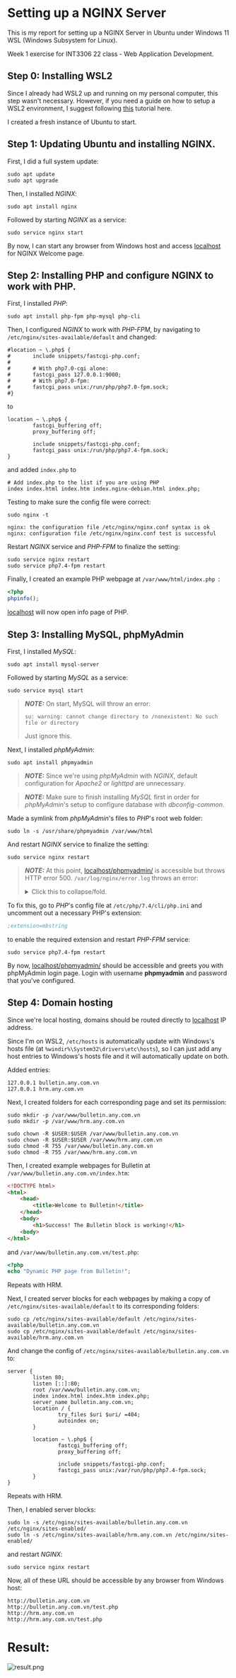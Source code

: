 # Setting up a NGINX Server

This is my report for setting up a NGINX Server in Ubuntu under Windows 11 WSL (Windows Subsystem for Linux).

Week 1 exercise for INT3306 22 class - Web Application Development.



## Step 0: Installing WSL2

Since I already had WSL2 up and running on my personal computer, this step wasn't necessary. However, if you need a guide on how to setup a WSL2 environment, I suggest following [this](https://www.omgubuntu.co.uk/how-to-install-wsl2-on-windows-10) tutorial here.

I created a fresh instance of Ubuntu to start.



## Step 1: Updating Ubuntu and installing NGINX.

First, I did a full system update:
```
sudo apt update
sudo apt upgrade
```

Then, I installed _NGINX_:
```
sudo apt install nginx
```

Followed by starting _NGINX_ as a service:
```
sudo service nginx start
```

By now, I can start any browser from Windows host and access [localhost](http://127.0.0.1) for NGINX Welcome page.

## Step 2: Installing PHP and configure NGINX to work with PHP.
First, I installed _PHP_:
```
sudo apt install php-fpm php-mysql php-cli
```

Then, I configured _NGINX_ to work with _PHP-FPM_, by navigating to `/etc/nginx/sites-available/default` and changed:
```
#location ~ \.php$ {
#       include snippets/fastcgi-php.conf;
#
#       # With php7.0-cgi alone:
#       fastcgi_pass 127.0.0.1:9000;
#       # With php7.0-fpm:
#       fastcgi_pass unix:/run/php/php7.0-fpm.sock;
#}
```
to
```
location ~ \.php$ {
        fastcgi_buffering off;
        proxy_buffering off;

        include snippets/fastcgi-php.conf;
        fastcgi_pass unix:/run/php/php7.4-fpm.sock;
}
```
and added `index.php` to
```
# Add index.php to the list if you are using PHP
index index.html index.htm index.nginx-debian.html index.php;
```

Testing to make sure the config file were correct:
```
sudo nginx -t
```
```
nginx: the configuration file /etc/nginx/nginx.conf syntax is ok
nginx: configuration file /etc/nginx/nginx.conf test is successful
```

Restart _NGINX_ service and _PHP-FPM_ to finalize the setting:
```
sudo service nginx restart
sudo service php7.4-fpm restart
```

Finally, I created an example PHP webpage at `/var/www/html/index.php `:
```php
<?php
phpinfo();
```
[localhost](http://127.0.0.1) will now open info page of PHP.

## Step 3: Installing MySQL, phpMyAdmin
First, I installed _MySQL_:
```
sudo apt install mysql-server
```
Followed by starting _MySQL_ as a service:
```
sudo service mysql start
```

> **_NOTE:_**  On start, MySQL will throw an error:
> ```
> su: warning: cannot change directory to /nonexistent: No such file or directory
> ```
> Just ignore this.

Next, I installed _phpMyAdmin_:
```
sudo apt install phpmyadmin
```
> **_NOTE:_**  Since we're using _phpMyAdmin_ with _NGINX_, default configuration for _Apache2_ or _lighttpd_ are unnecessary.

> **_NOTE:_**  Make sure to finish installing _MySQL_ first in order for _phpMyAdmin_'s setup to configure database with _dbconfig-common_.

Made a symlink from _phpMyAdmin_'s files to _PHP_'s root web folder:
```
sudo ln -s /usr/share/phpmyadmin /var/www/html
```

And restart _NGINX_ service to finalize the setting:
```
sudo service nginx restart
```

> **_NOTE:_**  At this point, [localhost/phpmyadmin/](http://127.0.0.1/phpmyadmin) is accessible but throws HTTP error 500. `/var/log/nginx/error.log` throws an error:
> <details>
> <summary>Click this to collapse/fold.</summary>
> <pre><code>[error] 8274#8274: *21 FastCGI sent in stderr: "PHP message: PHP Fatal error:  Uncaught Error: Call to undefined function PhpMyAdmin\mb_strpos() in /usr/share/phpmyadmin/libraries/classes/Url.php:253
> Stack trace:
> #0 /usr/share/phpmyadmin/libraries/classes/Url.php(206): PhpMyAdmin\Url::getArgSeparator()
> #1 /usr/share/phpmyadmin/libraries/classes/Url.php(169): PhpMyAdmin\Url::getCommonRaw()
> #2 /usr/share/phpmyadmin/libraries/classes/Core.php(749): PhpMyAdmin\Url::getCommon()
> #3 /usr/share/phpmyadmin/libraries/classes/Core.php(330): PhpMyAdmin\Core::linkURL()
> #4 /usr/share/phpmyadmin/libraries/classes/Core.php(353): PhpMyAdmin\Core::getPHPDocLink()
> #5 /usr/share/phpmyadmin/libraries/classes/Core.php(973): PhpMyAdmin\Core::warnMissingExtension()
> #6 /usr/share/phpmyadmin/libraries/common.inc.php(106): PhpMyAdmin\Core::checkExtensions()
> #7 /usr/share/phpmyadmin/index.php(27): require_once('/usr/share/phpm...')
> #8 {main}
> thrown in /usr/share/phpmyadmin/libraries/classes/Url.php on line 253" while reading response header from upstream, client: ::1, server: _, request: "GET /phpmyadmin/ HTTP/1.1", upstream: "fastcgi://unix:/var/run/php/php7.4-fpm.sock:", host: "localhost"</code></pre>
> </details>

To fix this, go to _PHP_'s config file at `/etc/php/7.4/cli/php.ini` and uncomment out a necessary PHP's extension:
```ini
;extension=mbstring
```
to enable the required extension and restart _PHP-FPM_ service:
```
sudo service php7.4-fpm restart
```

By now, [localhost/phpmyadmin/](http://127.0.0.1/phpmyadmin) should be accessible and greets you with phpMyAdmin login page. Login with username **phpmyadmin** and password that you've configured.

## Step 4: Domain hosting
Since we're local hosting, domains should be routed directly to [localhost](http://127.0.0.1) IP address.

Since I'm on WSL2, `/etc/hosts` is automatically update with Windows's hosts file (at `%windir%\System32\drivers\etc\hosts`), so I can just add any host entries to Windows's hosts file and it will automatically update on both.

Added entries:
```
127.0.0.1 bulletin.any.com.vn
127.0.0.1 hrm.any.com.vn
```

Next, I created folders for each corresponding page and set its permission:
```
sudo mkdir -p /var/www/bulletin.any.com.vn
sudo mkdir -p /var/www/hrm.any.com.vn

sudo chown -R $USER:$USER /var/www/bulletin.any.com.vn
sudo chown -R $USER:$USER /var/www/hrm.any.com.vn
sudo chmod -R 755 /var/www/bulletin.any.com.vn
sudo chmod -R 755 /var/www/hrm.any.com.vn
```

Then, I created example webpages for Bulletin at `/var/www/bulletin.any.com.vn/index.htm`:
```html
<!DOCTYPE html>
<html>
    <head>
        <title>Welcome to Bulletin!</title>
    </head>
    <body>
        <h1>Success! The Bulletin block is working!</h1>
    <body>
</html>
```
and `/var/www/bulletin.any.com.vn/test.php`:
```php
<?php
echo "Dynamic PHP page from Bulletin!";
```
Repeats with HRM.

Next, I created server blocks for each webpages by making a copy of `/etc/nginx/sites-available/default` to its corresponding folders:
```
sudo cp /etc/nginx/sites-available/default /etc/nginx/sites-available/bulletin.any.com.vn
sudo cp /etc/nginx/sites-available/default /etc/nginx/sites-available/hrm.any.com.vn
```
And change the config of `/etc/nginx/sites-available/bulletin.any.com.vn` to:
```
server {
        listen 80;
        listen [::]:80;
        root /var/www/bulletin.any.com.vn;
        index index.html index.htm index.php;
        server_name bulletin.any.com.vn;
        location / {
                try_files $uri $uri/ =404;
                autoindex on;
        }

        location ~ \.php$ {
                fastcgi_buffering off;
                proxy_buffering off;

                include snippets/fastcgi-php.conf;
                fastcgi_pass unix:/var/run/php/php7.4-fpm.sock;
        }
}
```
Repeats with HRM.

Then, I enabled server blocks:
```
sudo ln -s /etc/nginx/sites-available/bulletin.any.com.vn /etc/nginx/sites-enabled/
sudo ln -s /etc/nginx/sites-available/hrm.any.com.vn /etc/nginx/sites-enabled/
```
and restart _NGINX_:
```
sudo service nginx restart
```
Now, all of these URL should be accessible by any browser from Windows host:
```
http://bulletin.any.com.vn
http://bulletin.any.com.vn/test.php
http://hrm.any.com.vn
http://hrm.any.com.vn/test.php
```
# Result:
![result.png](result.png)
